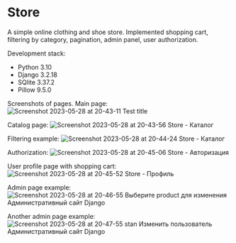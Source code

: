 # Store
A simple online clothing and shoe store. Implemented shopping cart, filtering by category, pagination, admin panel, user authorization.

Development stack:
  - Python 3.10
  - Django 3.2.18
  - SQlite 3.37.2
  - Pillow 9.5.0

Screenshots of pages.
Main page:
![Screenshot 2023-05-28 at 20-43-11 Test title](https://github.com/MikhStas/Store/assets/61974713/1f1ed6d9-5f2f-4883-b5ab-0fb92fabc9b0)

Catalog page:
![Screenshot 2023-05-28 at 20-43-56 Store - Каталог](https://github.com/MikhStas/Store/assets/61974713/4d8f9f75-3de5-4e09-958c-dbb30932af40)

Filtering example:
![Screenshot 2023-05-28 at 20-44-24 Store - Каталог](https://github.com/MikhStas/Store/assets/61974713/2cb4f000-8aa8-490e-a93f-8678a06ed13b)

Authorization:
![Screenshot 2023-05-28 at 20-45-06 Store - Авторизация](https://github.com/MikhStas/Store/assets/61974713/eb7fd097-6127-430d-bf9e-2cc75c5c334b)

User profile page with shopping cart:
![Screenshot 2023-05-28 at 20-45-52 Store - Профиль](https://github.com/MikhStas/Store/assets/61974713/8a915692-e26f-405e-afed-4a5729065342)

Admin page example:
![Screenshot 2023-05-28 at 20-46-55 Выберите product для изменения Административный сайт Django](https://github.com/MikhStas/Store/assets/61974713/5aec93ad-d001-44dc-ba90-4c58fd43f873)

Another admin page example:
![Screenshot 2023-05-28 at 20-47-55 stan Изменить пользователь Административный сайт Django](https://github.com/MikhStas/Store/assets/61974713/5b8f7b66-9d3c-499a-a1f6-a8828ad4e971)

